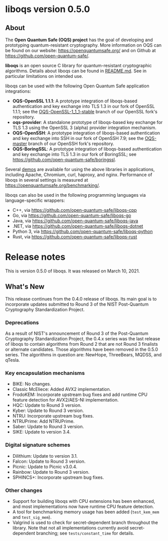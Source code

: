 liboqs version 0.5.0
====================

About
-----

The **Open Quantum Safe (OQS) project** has the goal of developing and prototyping quantum-resistant cryptography.  More information on OQS can be found on our website: https://openquantumsafe.org/ and on Github at https://github.com/open-quantum-safe/.  

**liboqs** is an open source C library for quantum-resistant cryptographic algorithms.  Details about liboqs can be found in [README.md](https://github.com/open-quantum-safe/liboqs/blob/main/README.md).  See in particular limitations on intended use.

liboqs can be used with the following Open Quantum Safe application integrations:

- **OQS-OpenSSL 1.1.1**: A prototype integration of liboqs-based authentication and key exchange into TLS 1.3 in our fork of OpenSSL 1.1.1; see the [OQS-OpenSSL-1\_1\_1-stable](https://github.com/open-quantum-safe/openssl/tree/OQS-OpenSSL_1_1_1-stable) branch of our OpenSSL fork's repository.
- **oqs-provider**: A standalone prototype of liboqs-based key exchange for TLS 1.3 using the OpenSSL 3 (alpha) provider integration mechanism.
- **OQS-OpenSSH**: A prototype integration of liboqs-based authentication and key exchange into SSH in our fork of OpenSSH 7.9; see the [OQS-master](https://github.com/open-quantum-safe/openssh-portable/tree/OQS-master) branch of our OpenSSH fork's repository.
- **OQS-BoringSSL**: A prototype integration of liboqs-based authentication and key exchange into TLS 1.3 in our fork of BoringSSL; see https://github.com/open-quantum-safe/boringssl.

Several [demos](https://github.com/open-quantum-safe/oqs-demos) are available for using the above libraries in applications, including Apache, Chromium, curl, haproxy, and nginx.  Performance of liboqs in several settings is measured at https://openquantumsafe.org/benchmarking/.

liboqs can also be used in the following programming languages via language-specific wrappers:

- C++, via https://github.com/open-quantum-safe/liboqs-cpp
- Go, via https://github.com/open-quantum-safe/liboqs-go
- Java, via https://github.com/open-quantum-safe/liboqs-java
- .NET, via https://github.com/open-quantum-safe/liboqs-dotnet
- Python 3, via https://github.com/open-quantum-safe/liboqs-python
- Rust, via https://github.com/open-quantum-safe/liboqs-rust

Release notes
=============

This is version 0.5.0 of liboqs.  It was released on March 10, 2021.

What's New
----------

This release continues from the 0.4.0 release of liboqs.  Its main goal is to incorporate updates submitted to Round 3 of the NIST Post-Quantum Cryptography Standardization Project.

### Deprecations

As a result of NIST's announcement of Round 3 of the Post-Quantum Cryptography Standardization Project, the 0.4.x series was the last release of liboqs to contain algorithms from Round 2 that are not Round 3 finalists or alternate candidates.  Those algorithms have been removed in the 0.5.0 series.  The algorithms in question are: NewHope, ThreeBears, MQDSS, and qTesla.

### Key encapsulation mechanisms

- BIKE: No changes.
- Classic McEliece: Added AVX2 implementation.
- FrodoKEM: Incorporate upstream bug fixes and add runtime CPU feature detection for AVX2/AES-NI implementation.
- HQC: Update to Round 3 version.
- Kyber: Update to Round 3 version.
- NTRU: Incorporate upstream bug fixes.
- NTRUPrime: Add NTRUPrime.
- Saber: Update to Round 3 version.
- SIKE: Update to version 3.4.

### Digital signature schemes

- Dilithium: Update to version 3.1.
- Falcon: Update to Round 3 version.
- Picnic: Update to Picnic v3.0.4.
- Rainbow: Update to Round 3 version.
- SPHINCS+: Incorporate upstream bug fixes.

### Other changes

- Support for building liboqs with CPU extensions has been enhanced, and most implementations now have runtime CPU feature detection.
- A tool for benchmarking memory usage has been added (`test_kem_mem` and `test_sig_mem`).
- Valgrind is used to check for secret-dependent branch throughout the library. Note that not all implementations currently avoid secret-dependent branching; see `tests/constant_time` for details.
